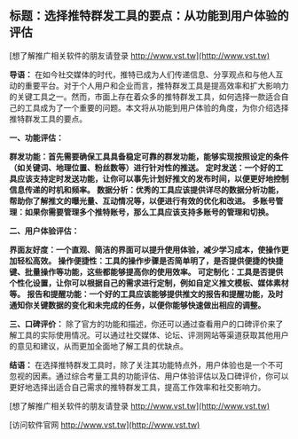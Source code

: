## **标题：选择推特群发工具的要点：从功能到用户体验的评估**

[想了解推广相关软件的朋友请登录 http://www.vst.tw](http://www.vst.tw)

**导语：**
在如今社交媒体的时代，推特已成为人们传递信息、分享观点和与他人互动的重要平台。对于个人用户和企业而言，推特群发工具是提高效率和扩大影响力的关键工具之一。然而，市面上存在着众多的推特群发工具，如何选择一款适合自己的工具成为了一个重要的问题。本文将从功能到用户体验的角度，为你介绍选择推特群发工具的要点。

**一、功能评估：**

**群发功能：首先需要确保工具具备稳定可靠的群发功能，能够实现按照设定的条件（如关键词、地理位置、粉丝数等）进行针对性的推送。**
**定时发送：一个好的工具应该支持定时发送功能，让你可以事先计划好推文的发布时间，以便更好地控制信息传递的时机和频率。**
**数据分析：优秀的工具应该提供详尽的数据分析功能，帮助你了解推文的曝光量、互动情况等，以便进行有效的优化和改进。**
**多账号管理：如果你需要管理多个推特账号，那么工具应该支持多账号的管理和切换。**

**二、用户体验评估：**

**界面友好度：一个直观、简洁的界面可以提升使用体验，减少学习成本，使操作更加轻松高效。**
**操作便捷性：工具的操作步骤是否简单明了，是否提供便捷的快捷键、批量操作等功能，这些都能够提高你的使用效率。**
**可定制化：工具是否提供个性化设置，让你可以根据自己的需求进行定制，例如自定义推文模板、媒体素材等。**
**报告和提醒功能：一个好的工具应该能够提供推文的报告和提醒功能，及时通知你关键数据的变化和未完成的任务，以便你能够快速做出相应的调整。**

**三、口碑评价：**
除了官方的功能和描述，你还可以通过查看用户的口碑评价来了解工具的实际使用情况。可以通过社交媒体、论坛、评测网站等渠道获取其他用户的意见和建议，从而更加全面地了解工具的优缺点。

**结语：**
在选择推特群发工具时，除了关注其功能特点外，用户体验也是一个不可忽视的因素。通过综合考量工具的功能评估、用户体验评估以及口碑评价，你可以更好地选择出适合自己需求的推特群发工具，提高工作效率和社交影响力。

[想了解推广相关软件的朋友请登录 http://www.vst.tw](http://www.vst.tw)


[访问软件官网 http://www.vst.tw](http://www.vst.tw)
